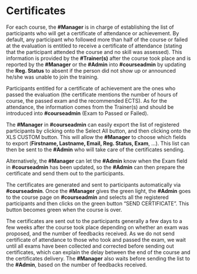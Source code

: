# Certificates 

For each course, the **#Manager** is in charge of establishing the list of participants who will get a certificate of attendance or achievement. By default, any participant who followed more than half of the course or failed at the evaluation is entitled to receive a certificate of attendance (stating that the participant attended the course and no skill was assessed). This information is provided by the **#Trainer(s)** after the course took place and is reported by the **#Manager** or the **#Admin** into **#courseadmin** by updating the **Reg. Status** to absent if the person did not show up or announced he/she was unable to join the training. 

Participants entitled for a certificate of achievement are the ones who passed the evaluation (the certificate mentions the number of hours of course, the passed exam and the recommended ECTS). As for the attendance, the information comes from the Trainer(s) and should be introduced into **#courseadmin** (Exam to Passed or Failed). 

The **#Manager** in **#courseadmin** can easily export the list of registered participants by clicking onto the Select All button, and then clicking onto the XLS CUSTOM button. This will allow the **#Manager** to choose which fields to export (**Firstname, Lastname, Email, Reg. Status, Exam**, …). This list can then be sent to the **#Admin** who will take care of the certificates sending. 

Alternatively, the **#Manager** can let the **#Admin** know when the Exam field in **#courseadmin** has been updated, so the **#Admin** can then prepare the certificate and send them out to the participants. 

The certificates are generated and sent to participants automatically via **#courseadmin**. Once the **#Manager** gives the green light, the **#Admin** goes to the course page on **#courseadmin** and selects all the registered participants and then clicks on the green button “SEND CERTIFICATE”. This button becomes green when the course is over.  

The certificates are sent out to the participants generally a few days to a few weeks after the course took place depending on whether an exam was proposed, and the number of feedbacks received. As we do not send certificate of attendance to those who took and passed the exam, we wait until all exams have been collected and corrected before sending out certificates, which can explain the delay between the end of the course and the certificates delivery. The **#Manager** also waits before sending the list to the **#Admin**, based on the number of feedbacks received. 